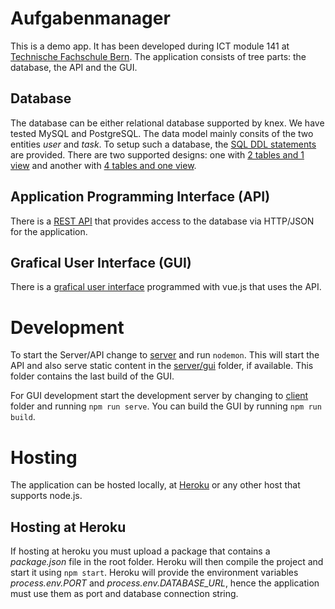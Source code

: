 # Aufgabenmanager
This is a demo app. It has been developed during ICT module 141 at <a href="http://www.tfbern.ch" target="_blank">Technische Fachschule Bern</a>. The application consists of tree parts: the database, the API and the GUI.

## Database
The database can be either relational database supported by knex. We have tested MySQL and PostgreSQL.
The data model mainly consits of the two entities *user* and *task*. To setup such a database, the [SQL DDL statements](_doc) are provided. There are two supported designs: one with [2 tables and 1 view](_doc/designWithEnum.png) and another with [4 tables and one view](_doc/designWithTablesERD.png).

## Application Programming Interface (API)
There is a [REST API](server) that provides access to the database via HTTP/JSON for the application.

## Grafical User Interface (GUI)
There is a [grafical user interface](client) programmed with vue.js that uses the API.

# Development
To start the Server/API change to [server](server) and run ```nodemon```. This will start the API and also serve static content in the [server/gui](server/gui) folder, if available. This folder contains the last build of the GUI.

For GUI development start the development server by changing to [client](client) folder and running ```npm run serve```.
You can build the GUI by running ```npm run build```.

# Hosting
The application can be hosted locally, at <a href="http://www.heroku.com" target="_blank">Heroku</a> or any other host that supports node.js.

## Hosting at Heroku
If hosting at heroku you must upload a package that contains a *package.json* file in the root folder. Heroku will then compile the project and start it using ```npm start```. Heroku will provide the environment variables *process.env.PORT* and *process.env.DATABASE_URL*, hence the application must use them as port and database connection string. 

